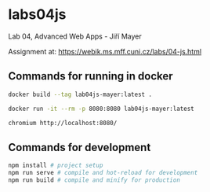 # labs04js

Lab 04, Advanced Web Apps - Jiří Mayer

Assignment at: https://webik.ms.mff.cuni.cz/labs/04-js.html

## Commands for running in docker

```sh
docker build --tag lab04js-mayer:latest .

docker run -it --rm -p 8080:8080 lab04js-mayer:latest

chromium http://localhost:8080/
```

## Commands for development

```sh
npm install # project setup
npm run serve # compile and hot-reload for development
npm run build # compile and minify for production
```